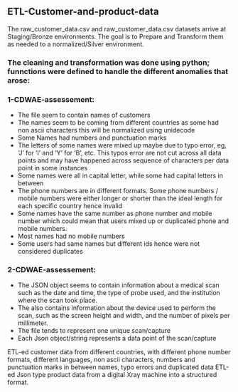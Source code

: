 ## ETL-Customer-and-product-data

The raw_customer_data.csv and raw_customer_data.csv datasets arrive at Staging/Bronze environments. The goal is to Prepare and Transform them as needed to a normalized/Silver environment.
### The cleaning and transformation was done using python; funnctions were defined to handle the different anomalies that arose:

### 1-CDWAE-assessement:
- The file seem to contain names of customers
- The names seem to be coming from different countries as some had non ascii characters this will be normalized using unidecode
- Some Names had numbers and punctuation marks
- The letters of some names were mixed up maybe due to typo error, eg, ‘J’ for ‘I’ and ‘Y’ for ‘B’, etc. This typos error are not cut across all data points and may have happened across sequence of characters per data point in some instances
- Some names were all in capital letter, while some had capital letters in between
- The phone numbers are in different formats. Some phone numbers / mobile numbers were either longer or shorter than the ideal length for each specific country hence invalid
- Some names have the same number as phone number and mobile number which could mean that users mixed up or duplicated phone and mobile numbers.
- Most names had no mobile numbers
- Some users had same names but different ids hence were not considered duplicates
  
### 2-CDWAE-assessement:
- The JSON object seems to contain information about a medical scan such as the date and time, the type of probe used, and the institution where the scan took place.
- The also contains information about the device used to perform the scan, such as the screen height and width, and the number of pixels per millimeter.
- The file tends to represent one unique scan/capture
- Each Json object/string represents a data point of the scan/capture


ETL-ed customer data from different countries, with different phone number formats, different languages, non ascii characters, numbers and punctuation marks in between names, typo errors and duplicated data
ETL-ed Json type product data from a digital Xray machine into a structured  format.
